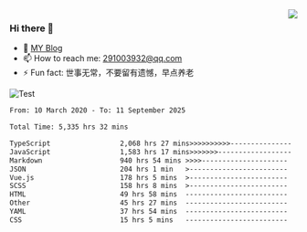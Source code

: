 <img align='right' src='https://github-readme-stats.vercel.app/api?username=niaogege&show_icons=true&theme=radical'/>

### Hi there 👋

- 🌱 [MY Blog](https://bythewayer.com/)
- 📫 How to reach me: 291003932@qq.com
- ⚡ Fun fact:  世事无常，不要留有遗憾，早点养老

![Test](https://github-readme-stats.vercel.app/api/top-langs/?username=niaogege&layout=compact)

<!--START_SECTION:waka-->

```txt
From: 10 March 2020 - To: 11 September 2025

Total Time: 5,335 hrs 32 mins

TypeScript                 2,068 hrs 27 mins>>>>>>>>>>---------------   38.77 %
JavaScript                 1,583 hrs 17 mins>>>>>>>------------------   29.67 %
Markdown                   940 hrs 54 mins >>>>---------------------   17.63 %
JSON                       204 hrs 1 min   >------------------------   03.82 %
Vue.js                     178 hrs 5 mins  >------------------------   03.34 %
SCSS                       158 hrs 8 mins  >------------------------   02.96 %
HTML                       49 hrs 58 mins  -------------------------   00.94 %
Other                      45 hrs 27 mins  -------------------------   00.85 %
YAML                       37 hrs 54 mins  -------------------------   00.71 %
CSS                        15 hrs 5 mins   -------------------------   00.28 %
```

<!--END_SECTION:waka-->
